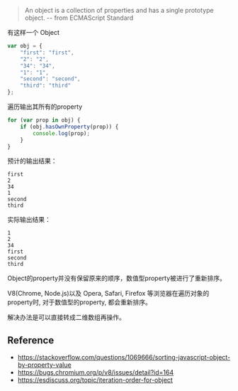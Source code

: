 > An object is a collection of properties and has a single prototype object. -- from ECMAScript Standard

有这样一个 Object
```javascript
var obj = {
    "first": "first",
    "2": "2",
    "34": "34",
    "1": "1",
    "second": "second",
    "third": "third"
};
```
遍历输出其所有的property
```javascript
for (var prop in obj) {
    if (obj.hasOwnProperty(prop)) {
        console.log(prop);
    }
}
```
预计的输出结果：
```
first
2
34
1
second
third
```
实际输出结果：
```
1
2
34
first
second
third
```

Object的property并没有保留原来的顺序，数值型property被进行了重新排序。

 V8(Chrome, Node.js)以及 Opera, Safari, Firefox 等浏览器在遍历对象的property时, 对于数值型的property, 都会重新排序。

 解决办法是可以直接转成二维数组再操作。

## Reference
- https://stackoverflow.com/questions/1069666/sorting-javascript-object-by-property-value
- https://bugs.chromium.org/p/v8/issues/detail?id=164
- https://esdiscuss.org/topic/iteration-order-for-object
